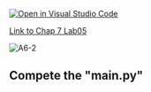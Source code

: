 [![Open in Visual Studio Code](https://classroom.github.com/assets/open-in-vscode-c66648af7eb3fe8bc4f294546bfd86ef473780cde1dea487d3c4ff354943c9ae.svg)](https://classroom.github.com/online_ide?assignment_repo_id=8860812&assignment_repo_type=AssignmentRepo)

[Link to Chap 7 Lab05](https://docs.google.com/presentation/d/16Lg15We_18LVyquswkjr61CDRxR3O9uaTISKX7v8thc/edit#slide=id.g114ede88c96_0_264)

![A6-2](https://nimbus-screenshots.s3.amazonaws.com/s/fb638f78a24925a73ac9cf69f5876a79.png)

## Compete the "main.py"


